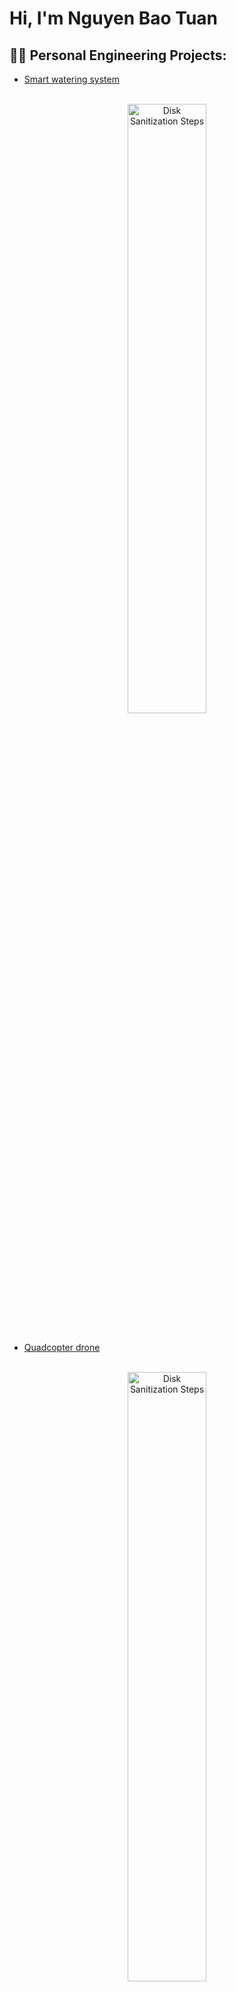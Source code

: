 <h1>Hi, I'm Nguyen Bao Tuan <br/>

<h2>👨‍💻 Personal Engineering Projects:</h2>


  - [Smart watering system](https://github.com/Etzeban/SmartWateringSystem)
<p align="center">
<br/>
<img src="https://i.imgur.com/gLEMYJp.png" height="50%" width="50%" alt="Disk Sanitization Steps"/>
<br />
<br />
  
  - [Quadcopter drone](https://github.com/Etzeban/QuadcopterDrone)
<p align="center">
<br/>
<img src="https://i.imgur.com/sB5dRD9.png" height="50%" width="50%" alt="Disk Sanitization Steps"/>
<br />
<br />
  
  - [Design for manual assembly snap-fit bottle cap](https://github.com/Etzeban/Snap-fitCap)
<p align="center">
<br/>
<img src="https://i.imgur.com/VNldmvQ.png" height="50%" width="50%" alt="Disk Sanitization Steps"/>
<br />
<br />
  
  - [Developing a gravity selector for bottle cap sorting](https://github.com/Etzeban/BottleCapSorting)
<p align="center">
<br/>
<img src="https://i.imgur.com/rBVGTFR.png" height="50%" width="50%" alt="Disk Sanitization Steps"/>
<br />
<br />
  
  - [Design blow mold for water bottles manufacture](https://github.com/Etzeban/BlowMoldingBottle)
<p align="center">
<br/>
<img src="https://i.imgur.com/iSmMhIT.png" height="50%" width="50%" alt="Disk Sanitization Steps"/>
<br />
<br />
  
  - [Design switch voltage regulator](https://github.com/Etzeban/SwitchVoltageRegulator)
<p align="center">
<br/>
<img src="https://i.imgur.com/LtvIhvV.png" height="50%" width="50%" alt="Disk Sanitization Steps"/>
<br />
<br />
  
  - [Design a gravity racer](https://github.com/Etzeban/GravityRacer)
<p align="center">
<br/>
<img src="https://i.imgur.com/iAaima7.png" height="50%" width="50%" alt="Disk Sanitization Steps"/>
<br />
<br />
  
  - [Material design for a submersible](https://github.com/Etzeban/MaterialSubmersible)
<p align="center">
<br/>
<img src="https://i.imgur.com/O7XUowz.png" height="50%" width="50%" alt="Disk Sanitization Steps"/>
<br />
<br />
  
  - [Design a bridge made of Acrylic](https://github.com/Etzeban/BridgeDesign)
<p align="center">
<br/>
<img src="https://i.imgur.com/ANEBjPz.png" height="50%" width="50%" alt="Disk Sanitization Steps"/>
<br />
<br />
  
<h2> 🤳 Connect with me:</h2>


[<img align="left" alt="JoshMadakor | LinkedIn" width="22px" src="https://cdn.jsdelivr.net/npm/simple-icons@v3/icons/linkedin.svg" />][linkedin]
[<img align="left" alt="JoshMadakor | Instagram" width="22px" src="https://cdn.jsdelivr.net/npm/simple-icons@v3/icons/facebook.svg" />][facebook]


[facebook]: https://www.facebook.com/trinhduongoctran/
[linkedin]: https://linkedin.com/in/nguyen-bao-tuan-b538b9255



